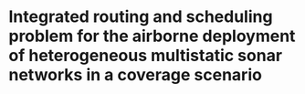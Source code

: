 # Integrated routing and scheduling problem for the airborne deployment of heterogeneous multistatic sonar networks in a coverage scenario



